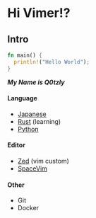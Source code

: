 # Hi Vimer!?

<h2>Intro</h2>


```rust
fn main() {
  println!("Hello World");
}
```


***My Name is Q0tzly***

<h4>Language</h4>

  - [Japanese](https://tsunagarujp.bunka.go.jp/?lang_id=EN)
  - [Rust](https://www.rust-lang.org/) (learning)
  - [Python](https://www.python.jp/)

<h4>Editor</h4>

  - [Zed](https://zed.dev/) (vim custom)
  - [SpaceVim](https://spacevim.org/)

<h4>Other</h4>

  - Git
  - Docker
